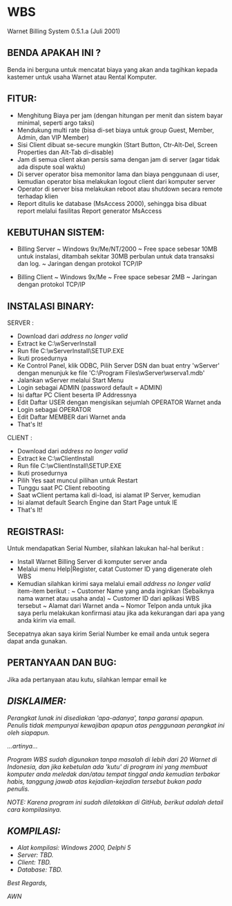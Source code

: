 # WBS
Warnet Billing System 0.5.1.a (Juli 2001)

BENDA APAKAH INI ?
------------------

Benda ini berguna untuk mencatat biaya yang akan anda tagihkan kepada kastemer
untuk usaha Warnet atau Rental Komputer.


FITUR:
------
- Menghitung Biaya per jam (dengan hitungan per menit dan sistem bayar 
  minimal, seperti argo taksi) 
- Mendukung multi rate (bisa di-set biaya untuk group Guest, Member, 
  Admin, dan VIP Member) 
- Sisi Client dibuat se-secure mungkin (Start Button, Ctr-Alt-Del, 
  Screen Properties dan Alt-Tab di-disable) 
- Jam di semua client akan persis sama dengan jam di server (agar 
  tidak ada dispute soal waktu) 
- Di server operator bisa memonitor lama dan biaya penggunaan di user, 
  kemudian operator bisa melakukan logout client dari komputer server 
- Operator di server bisa melakukan reboot atau shutdown secara remote 
  terhadap klien 
- Report ditulis ke database (MsAccess 2000), sehingga bisa dibuat report 
  melalui fasilitas Report generator MsAccess 


KEBUTUHAN SISTEM:
-----------------

- Billing Server 
  ~ Windows 9x/Me/NT/2000 
  ~ Free space sebesar 10MB untuk instalasi, 
    ditambah sekitar 30MB perbulan untuk data transaksi dan log.
  ~ Jaringan dengan protokol TCP/IP

- Billing Client 
  ~ Windows 9x/Me 
  ~ Free space sebesar 2MB 
  ~ Jaringan dengan protokol TCP/IP 


INSTALASI BINARY:
-----------------

SERVER : 
- Download dari *address no longer valid*
- Extract ke C:\wServerInstall 
- Run file C:\wServerInstall\SETUP.EXE 
- Ikuti prosedurnya 
- Ke Control Panel, klik ODBC, Pilih Server DSN dan buat entry 
  'wServer' dengan menunjuk ke file 'C:\Program Files\wServer\wserva1.mdb' 
- Jalankan wServer melalui Start Menu 
- Login sebagai ADMIN (password default = ADMIN)
- Isi daftar PC Client beserta IP Addressnya 
- Edit Daftar USER dengan mengisikan sejumlah OPERATOR Warnet anda
- Login sebagai OPERATOR
- Edit Daftar MEMBER dari Warnet anda
- That's It! 

CLIENT : 
- Download dari *address no longer valid* 
- Extract ke C:\wClientInstall 
- Run file C:\wClientInstall\SETUP.EXE 
- Ikuti prosedurnya 
- Pilih Yes saat muncul pilihan untuk Restart 
- Tunggu saat PC Client rebooting 
- Saat wClient pertama kali di-load, isi alamat IP Server, kemudian 
- Isi alamat default Search Engine dan Start Page untuk IE 
- That's It! 


REGISTRASI:
-----------
Untuk mendapatkan Serial Number, silahkan lakukan hal-hal berikut : 

- Install Warnet Billing Server di komputer server anda 
- Melalui menu Help|Register, catat Customer ID yang digenerate oleh WBS 
- Kemudian silahkan kirimi saya melalui email *address no longer valid* item-item berikut : 
  ~ Customer Name yang anda inginkan (Sebaiknya nama warnet atau usaha anda)
  ~ Customer ID dari aplikasi WBS tersebut 
  ~ Alamat dari Warnet anda 
  ~ Nomor Telpon anda untuk jika saya perlu melakukan konfirmasi atau jika ada 
    kekurangan dari apa yang anda kirim via email. 

Secepatnya akan saya kirim Serial Number ke email anda untuk segera dapat anda gunakan.


PERTANYAAN DAN BUG:
-------------------
Jika ada pertanyaan atau kutu, silahkan lempar email ke <address no longer valid>


DISKLAIMER:
-----------
Perangkat lunak ini disediakan 'apa-adanya', tanpa garansi apapun.
Penulis tidak mempunyai kewajiban apapun atas penggunaan perangkat ini oleh siapapun.

...artinya...

Program WBS sudah digunakan tanpa masalah di lebih dari 20 Warnet di Indonesia, 
dan jika kebetulan ada 'kutu' di program ini yang membuat komputer anda meledak 
dan/atau tempat tinggal anda kemudian terbakar habis, tanggung jawab atas
kejadian-kejadian tersebut bukan pada penulis.


NOTE: Karena program ini sudah diletakkan di GitHub, berikut adalah detail cara kompilasinya.


KOMPILASI:
----------
- Alat kompilasi: Windows 2000, Delphi 5
- Server: TBD.
- Client: TBD.
- Database: TBD.


Best Regards,

AWN
